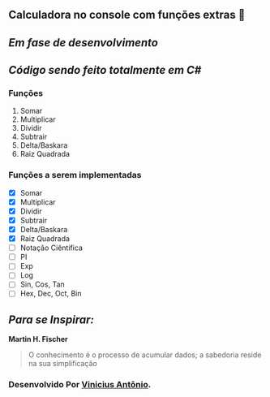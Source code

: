 ## **Calculadora no console com funções extras** :cowboy_hat_face:

## *Em fase de desenvolvimento*

## *Código sendo feito totalmente em C#*

### Funções

1. Somar
2. Multiplicar
3. Dividir
4. Subtrair
5. Delta/Baskara
6. Raiz Quadrada

### Funções a serem implementadas

- [x] Somar
- [x] Multiplicar
- [x] Dividir
- [x] Subtrair
- [x] Delta/Baskara
- [x] Raiz Quadrada
- [ ] Notação Ciêntifica
- [ ] PI
- [ ] Exp
- [ ] Log
- [ ] Sin, Cos, Tan
- [ ] Hex, Dec, Oct, Bin

## *Para se Inspirar:*

**Martin H. Fischer**

> O conhecimento é o processo de acumular dados; a sabedoria reside na sua simplificação



### Desenvolvido Por [Vinicius Antônio](www.linkedin.com/in/vinicius-antônio-lima-da-silva-b54614171).





